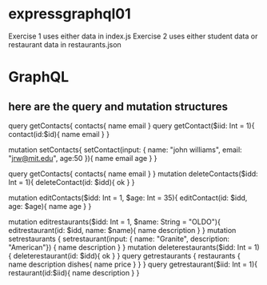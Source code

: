 # expressgraphql01

Exercise 1 uses either data in index.js
Exercise 2 uses either student data or restaurant data in
restaurants.json

# GraphQL

## here are the query and mutation structures

query getContacts{
contacts{
name
email
}
query getContact($iid: Int = 1){
    contact(id:$id){
name
email
}
}

mutation setContacts{
setContact(input: {
name: "john williams",
email: "jrw@mit.edu",
age:50
}){
name
email
age
}
}

query getContacts{
contacts{
name
email
}
}
mutation deleteContacts($idd: Int = 1){
  deleteContact(id: $idd){
ok
}
}

mutation editContacts($idd: Int = 1, $age: Int = 35){
editContact(id: $idd, age: $age){
name
age
}
}

mutation editrestaurants($idd: Int = 1, $name: String = "OLDO"){
editrestaurant(id: $idd, name: $name){
name
description
}
}
mutation setrestaurants {
setrestaurant(input: {
name: "Granite",
description: "American"}) {
name
description
}
}
mutation deleterestaurants($idd: Int = 1){
  deleterestaurant(id: $idd){
ok
}
}
query getrestaurants {
restaurants {
name
description
dishes{
name
price
}
}
}
query getrestaurant($iid: Int = 1){
    restaurant(id:$iid){
name
description
}
}
